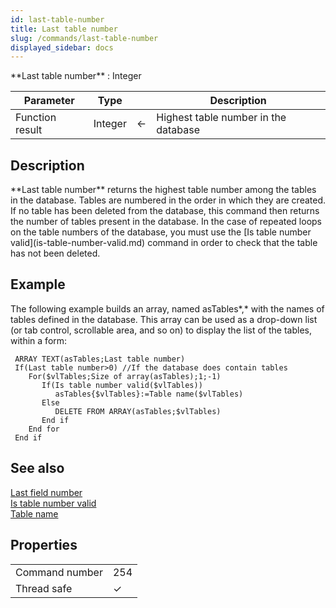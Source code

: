 ```yaml
---
id: last-table-number
title: Last table number
slug: /commands/last-table-number
displayed_sidebar: docs
---
```


<!--REF #_command_.Last table number.Syntax-->**Last table number**  : Integer<!-- END REF-->
<!--REF #_command_.Last table number.Params-->
| Parameter | Type |  | Description |
| --- | --- | --- | --- |
| Function result | Integer | &#8592; | Highest table number in the database |

<!-- END REF-->

## Description 

<!--REF #_command_.Last table number.Summary-->**Last table number** returns the highest table number among the tables in the database.<!-- END REF--> Tables are numbered in the order in which they are created. If no table has been deleted from the database, this command then returns the number of tables present in the database. In the case of repeated loops on the table numbers of the database, you must use the [Is table number valid](is-table-number-valid.md) command in order to check that the table has not been deleted.

## Example 

The following example builds an array, named asTables*,* with the names of tables defined in the database. This array can be used as a drop-down list (or tab control, scrollable area, and so on) to display the list of the tables, within a form:

```4d
 ARRAY TEXT(asTables;Last table number)
 If(Last table number>0) //If the database does contain tables
    For($vlTables;Size of array(asTables);1;-1)
       If(Is table number valid($vlTables))
          asTables{$vlTables}:=Table name($vlTables)
       Else
          DELETE FROM ARRAY(asTables;$vlTables)
       End if
    End for
 End if
```

## See also 

[Last field number](last-field-number.md)  
[Is table number valid](is-table-number-valid.md)  
[Table name](table-name.md)  

## Properties

|  |  |
| --- | --- |
| Command number | 254 |
| Thread safe | &check; |


